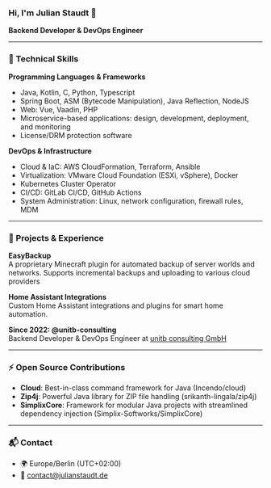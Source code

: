 
### Hi, I'm Julian Staudt 👋

**Backend Developer & DevOps Engineer**

---

### 🌱 Technical Skills
**Programming Languages & Frameworks**
- Java, Kotlin, C, Python, Typescript
- Spring Boot, ASM (Bytecode Manipulation), Java Reflection, NodeJS
- Web: Vue, Vaadin, PHP
- Microservice-based applications: design, development, deployment, and monitoring
- License/DRM protection software

**DevOps & Infrastructure**
- Cloud & IaC: AWS CloudFormation, Terraform, Ansible
- Virtualization: VMware Cloud Foundation (ESXi, vSphere), Docker
- Kubernetes Cluster Operator
- CI/CD: GitLab CI/CD, GitHub Actions
- System Administration: Linux, network configuration, firewall rules, MDM

---

### 🚀 Projects & Experience
**EasyBackup**  
A proprietary Minecraft plugin for automated backup of server worlds and networks. Supports incremental backups and uploading to various cloud providers

**Home Assistant Integrations**  
Custom Home Assistant integrations and plugins for smart home automation.

**Since 2022: @unitb-consulting**  
Backend Developer & DevOps Engineer at [unitb consulting GmbH](https://www.unitb.de/referenzen)

---

### ⚡ Open Source Contributions
- **Cloud**: Best-in-class command framework for Java (Incendo/cloud)  
- **Zip4j**: Powerful Java library for ZIP file handling (srikanth-lingala/zip4j)  
- **SimplixCore**: Framework for modular Java projects with streamlined dependency injection (Simplix-Softworks/SimplixCore)

---

### 📬 Contact
- 🌍 Europe/Berlin (UTC+02:00)  
- 📧 contact@julianstaudt.de
